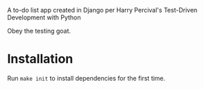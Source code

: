A to-do list app created in Django per Harry Percival's Test-Driven Development with Python

Obey the testing goat.

# Installation

Run `make init` to install dependencies for the first time.
